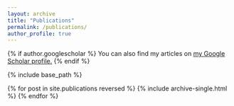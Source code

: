 ```yaml
---
layout: archive
title: "Publications"
permalink: /publications/
author_profile: true
---
```



<!--[MG Chevrette, <b>JR Bratburd</b>, CR Currie, RM Stubbendieck (2019) "Experimental Microbiomes: Models Not to Scale" <i>mSystems</i>4 (4), e00175-19](https://msystems.asm.org/content/4/4/e00175-19)

[<b>JR Bratburd</b>, C Keller, E Vivas, E Gemperline, L Li, FE Rey, CR Currie. (2018) "Gut Microbial and Metabolic Responses to <i>Salmonella enterica </i>Serovar Typhimurium and <i>Candida albicans</i>" <i>mBio</i> (6), e02032-18](https://mbio.asm.org/content/9/6/e02032-18)

[<b>JR Bratburd</b>, A Kowalkowski, GK Sidhu, K Crocker (2018) "Establishing a  forensic  science  commission  in Wisconsin" <i>Journal of Science Policy and Governance</i> 13 (1)](http://www.sciencepolicyjournal.org/uploads/5/4/3/4/5434385/bratburd.pdf)

[GK Blaisdell, S Zhang, <b>JR Bratburd</b>, KM Daane, ML Cooper, RPP Almeida. (2015) "Interactions within susceptible hosts drive establishment of genetically distinct variants of an insect-borne pathogen" <i>Journal of Economic Entomology</i> 108 (4), 1531-1539](https://academic.oup.com/jee/article-abstract/108/4/1531/2380269) -->



{% if author.googlescholar %}
  You can also find my articles on <u><a href="{{author.googlescholar}}">my Google Scholar profile</a>.</u>
{% endif %}

{% include base_path %}

{% for post in site.publications reversed %}
  {% include archive-single.html %}
{% endfor %}
